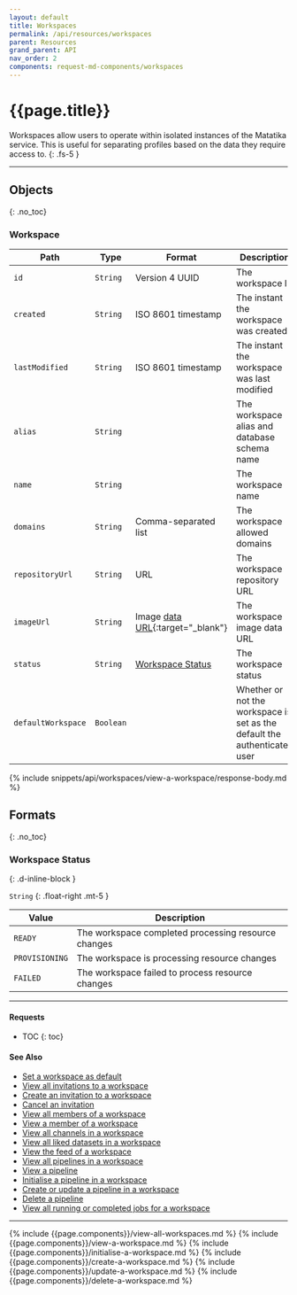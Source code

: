 ```yaml
---
layout: default
title: Workspaces
permalink: /api/resources/workspaces
parent: Resources
grand_parent: API
nav_order: 2
components: request-md-components/workspaces
---
```


# {{page.title}}

Workspaces allow users to operate within isolated instances of the Matatika service. This is useful for separating profiles based on the data they require access to.
{: .fs-5 }

---

## Objects
{: .no_toc}

### Workspace

Path | Type | Format | Description
---- | ---- | ------ | -----------
`id` | `String` | Version 4 UUID | The workspace ID
`created` | `String` | ISO 8601 timestamp | The instant the workspace was created
`lastModified` | `String` | ISO 8601 timestamp | The instant the workspace was last modified
`alias` | `String` | | The workspace alias and database schema name
`name` | `String` | | The workspace name
`domains` | `String` | Comma-separated list | The workspace allowed domains
`repositoryUrl` | `String` | URL | The workspace repository URL
`imageUrl` | `String` | Image [data URL](https://developer.mozilla.org/en-US/docs/Web/HTTP/Basics_of_HTTP/Data_URIs){:target="_blank"} | The workspace image data URL
`status` | `String` | [Workspace Status](#workspace-status) | The workspace status
`defaultWorkspace` | `Boolean` | | Whether or not the workspace is set as the default the authenticated user

{% include snippets/api/workspaces/view-a-workspace/response-body.md %}

## Formats
{: .no_toc}

### Workspace Status
{: .d-inline-block }

`String`
{: .float-right .mt-5 }

Value | Description
----- | -----------
`READY` | The workspace completed processing resource changes
`PROVISIONING` | The workspace is processing resource changes
`FAILED` | The workspace failed to process resource changes

---

#### Requests

- TOC
{: toc}

#### See Also

- [Set a workspace as default](profiles#set-a-workspace-as-default)
- [View all invitations to a workspace](invitations#view-all-invitations-to-a-workspace)
- [Create an invitation to a workspace](invitations#create-an-invitation-to-a-workspace)
- [Cancel an invitation](invitations#withdraw-an-invitation)
- [View all members of a workspace](members#view-all-members-of-a-workspace)
- [View a member of a workspace](members#view-a-member-of-a-workspace)
- [View all channels in a workspace](channels#view-all-channels-in-a-workspace)
- [View all liked datasets in a workspace](datasets#view-all-liked-datasets-in-a-workspace)
- [View the feed of a workspace](feed#view-the-feed-of-a-workspace)
- [View all pipelines in a workspace](pipelines#view-all-pipelines-in-a-workspace)
- [View a pipeline](pipelines#view-a-pipeline)
- [Initialise a pipeline in a workspace](pipelines#initialise-a-pipeline-in-a-workspace)
- [Create or update a pipeline in a workspace](pipelines#create-or-update-a-pipeline-in-a-workspace)
- [Delete a pipeline](pipelines#delete-a-pipeline)
- [View all running or completed jobs for a workspace](jobs#view-all-running-or-completed-jobs-for-a-workspace)

---

{% include {{page.components}}/view-all-workspaces.md %}
{% include {{page.components}}/view-a-workspace.md %}
{% include {{page.components}}/initialise-a-workspace.md %}
{% include {{page.components}}/create-a-workspace.md %}
{% include {{page.components}}/update-a-workspace.md %}
{% include {{page.components}}/delete-a-workspace.md %}
